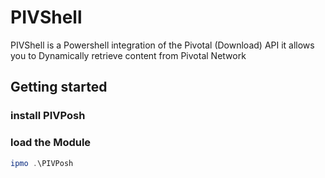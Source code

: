 # PIVShell
PIVShell is a Powershell integration of the Pivotal (Download) API
it allows you to Dynamically retrieve content from Pivotal Network

## Getting started

### install PIVPosh

### load the Module

```Powershell
ipmo .\PIVPosh
```



```Powershell

```



```Powershell

```


```Powershell

```

```Powershell

```